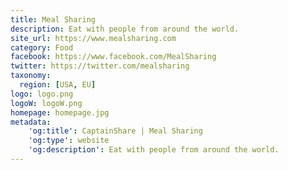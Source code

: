 ```yaml
---
title: Meal Sharing
description: Eat with people from around the world.
site_url: https://www.mealsharing.com
category: Food
facebook: https://www.facebook.com/MealSharing
twitter: https://twitter.com/mealsharing
taxonomy:
  region: [USA, EU]
logo: logo.png
logoW: logoW.png
homepage: homepage.jpg
metadata:
    'og:title': CaptainShare | Meal Sharing
    'og:type': website
    'og:description': Eat with people from around the world.
---
```

